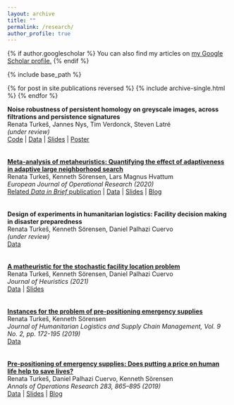 ```yaml
---
layout: archive
title: ""
permalink: /research/
author_profile: true
---
```


{% if author.googlescholar %}
  You can also find my articles on <u><a href="{{author.googlescholar}}">my Google Scholar profile</a>.</u>
{% endif %}

{% include base_path %}

{% for post in site.publications reversed %}
  {% include archive-single.html %}
{% endfor %}


<strong> Noise robustness of persistent homology on greyscale images, across filtrations and persistence signatures </strong>  
Renata Turkeš, Jannes Nys, Tim Verdonck, Steven Latré  
<em>(under review)</em>  
<a href="https://github.com/renata-turkes/turkevs2021noise">Code</a> | <a href="http://yann.lecun.com/exdb/mnist/">Data</a> | <a href="renata-turkes.github.io/files/turkevs2021noise_slides.pdf">Slides</a> | <a href="https://www.imsi.institute/wp-content/uploads/2021/04/Turkes.png">Poster</a>  
<br>
<br>
<a href="https://www.sciencedirect.com/science/article/pii/S037722172030936X?via%3Dihub"> <strong> Meta-analysis of metaheuristics: Quantifying the effect of adaptiveness in adaptive large neighborhood search </strong> </a>  
Renata Turkeš, Kenneth Sörensen, Lars Magnus Hvattum  
<em>European Journal of Operational Research (2020)</em>  
<a href="https://www.sciencedirect.com/science/article/pii/S2352340920314505">Related <em>Data in Brief</em> publication</a> | <a href="https://data.mendeley.com/datasets/h4smx32r4t/3">Data</a> | <a href="https://antor.uantwerpen.be/wp-content/papercite-data/pdf/turkevs2019meta_pres.pdf">Slides</a> | <a href="https://antor.uantwerpen.be/meta-analysis-of-metaheuristics/">Blog</a>  
<br>
<br>
<strong> Design of experiments in humanitarian logistics: Facility decision making in disaster preparedness </strong>  
Renata Turkeš, Kenneth Sörensen, Daniel Palhazi Cuervo  
<em>(under review)</em>  
<a href="https://data.mendeley.com/datasets/b9fc88wp4x/1">Data</a>  
<br>
<br>
<a href="https://link.springer.com/article/10.1007/s10732-021-09468-y"> <strong> A matheuristic for the stochastic facility location problem </strong> </a>  
Renata Turkeš, Kenneth Sörensen, Daniel Palhazi Cuervo  
<em>Journal of Heuristics (2021)</em>  
<a href="https://antor.uantwerpen.be/data-used-in-the-paper-a-matheuristic-for-the-pre-positioning-of-emergency-supplies/">Data</a> | <a href="https://antor.uantwerpen.be/wp-content/papercite-data/pdf/turkevs2018matheuristic_pres.pdf">Slides</a>  
<br>
<br>
<a href="https://www.emerald.com/insight/content/doi/10.1108/JHLSCM-02-2018-0016/full/html"> <strong> Instances for the problem of pre-positioning emergency supplies </strong> </a>  
Renata Turkeš, Kenneth Sörensen  
<em>Journal of Humanitarian Logistics and Supply Chain Management, Vol. 9 No. 2, pp. 172-195 (2019)</em>  
<a href="https://antor.uantwerpen.be/prepositioning-problem-instances/">Data</a>   
<br>
<br>
<a href="https://link.springer.com/article/10.1007%2Fs10479-017-2702-1"> <strong> Pre-positioning of emergency supplies: Does putting a price on human life help to save lives? </strong> </a>  
Renata Turkeš, Daniel Palhazi Cuervo, Kenneth Sörensen  
<em>Annals of Operations Research 283, 865–895 (2019)</em>  
<a href="https://antor.uantwerpen.be/data-used-in-the-paper-pre-positioning-of-emergency-supplies-does-putting-a-price-on-human-life-help-to-save-lives/">Data</a> | <a href="https://antor.uantwerpen.be/wp-content/papercite-data/pdf/turkevs2016pre_pres.pdf">Slides</a> | <a href="https://antor.uantwerpen.be/does-putting-a-price-on-human-life-help-to-save-lives/">Blog</a>  
<br>
<br>

